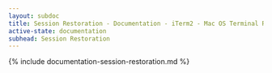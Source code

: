 ```yaml
---
layout: subdoc
title: Session Restoration - Documentation - iTerm2 - Mac OS Terminal Replacement
active-state: documentation
subhead: Session Restoration
---
```

{% include documentation-session-restoration.md %}

